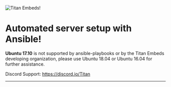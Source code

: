 ![Titan Embeds!](https://i.imgur.com/v7iqMj8.png "Titan Embeds!")

# Automated server setup with Ansible!

**Ubuntu 17.10** is not supported by ansible-playbooks or by the Titan Embeds developing organization, please use Ubuntu 18.04 or Ubuntu 16.04 for further assistance.

Discord Support: https://discord.io/Titan

---
